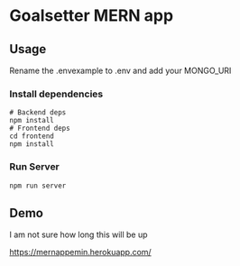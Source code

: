 # Goalsetter MERN app

## Usage

Rename the .envexample to .env and add your MONGO_URI

### Install dependencies

```
# Backend deps
npm install
# Frontend deps
cd frontend
npm install
```

### Run Server

```
npm run server
```

## Demo

I am not sure how long this will be up

https://mernappemin.herokuapp.com/
